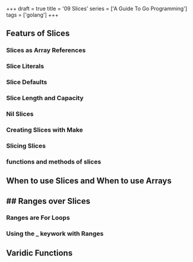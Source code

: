 +++
draft = true
title = '09 Slices'
series = ['A Guide To Go Programming']
tags = ['golang']
+++


## Featurs of Slices

### Slices as Array References

### Slice Literals

### Slice Defaults

### Slice Length and Capacity

### Nil Slices

### Creating Slices with Make

### Slicing Slices

### functions and methods of slices

## When to use Slices and When to use Arrays

## ## Ranges over Slices

### Ranges are For Loops

### Using the _ keywork with Ranges

## Varidic Functions

